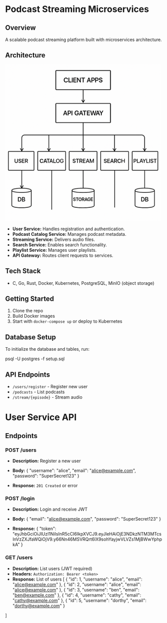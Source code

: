# Podcast Streaming Microservices

## Overview
A scalable podcast streaming platform built with microservices architecture.

## Architecture

<img src="diagram.png" alt="Architecture Diagram" width="500">

- **User Service:** Handles registration and authentication.
- **Podcast Catalog Service:** Manages podcast metadata.
- **Streaming Service:** Delivers audio files.
- **Search Service:** Enables search functionality.
- **Playlist Service:** Manages user playlists.
- **API Gateway:** Routes client requests to services.

## Tech Stack
- C, Go, Rust, Docker, Kubernetes, PostgreSQL, MinIO (object storage)

## Getting Started
1. Clone the repo
2. Build Docker images
3. Start with `docker-compose up` or deploy to Kubernetes

## Database Setup

To initialize the database and tables, run:

psql -U postgres -f setup.sql


## API Endpoints
- `/users/register` - Register new user
- `/podcasts` - List podcasts
- `/stream/{episode}` - Stream audio

# User Service API

## Endpoints

### POST /users
- **Description:** Register a new user
- **Body:** 
{
"username": "alice",
"email": "alice@example.com",
"password": "SuperSecret123"
}

- **Response:** `201 Created` or error

### POST /login
- **Description:** Login and receive JWT
- **Body:**
{
"email": "alice@example.com",
"password": "SuperSecret123"
}

- **Response:**
{
"token": "eyJhbGciOiJIUzI1NiIsInR5cCI6IkpXVCJ9.eyJleHAiOjE3NDkzNTM3MTcsInVzZXJfaWQiOjV9.y66Nn46MSVRQrt6lX9sohYayjwVLVZs1MjBWwYphpkA"
}

### GET /users
- **Description:** List users (JWT required)
- **Headers:** `Authorization: Bearer <token>`
- **Response:** List of users
[
    {
        "id": 1,
        "username": "alice",
        "email": "alice@example.com"
    },
    {
        "id": 2,
        "username": "alice",
        "email": "alice@example.com"
    },
    {
        "id": 3,
        "username": "ben",
        "email": "ben@example.com"
    },
    {
        "id": 4,
        "username": "cathy",
        "email": "cathy@example.com"
    },
    {
        "id": 5,
        "username": "dorthy",
        "email": "dorthy@example.com"
    }

]

